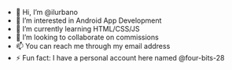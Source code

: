- 👋 Hi, I’m @ilurbano
- 👀 I’m interested in Android App Development
- 🌱 I’m currently learning HTML/CSS/JS
- 💞️ I’m looking to collaborate on commissions
- 📫 You can reach me through my email address
- ⚡ Fun fact: I have a personal account here named @four-bits-28

<!---
ilurbano/ilurbano is a ✨ special ✨ repository because its `README.md` (this file) appears on your GitHub profile.
You can click the Preview link to take a look at your changes.
--->

